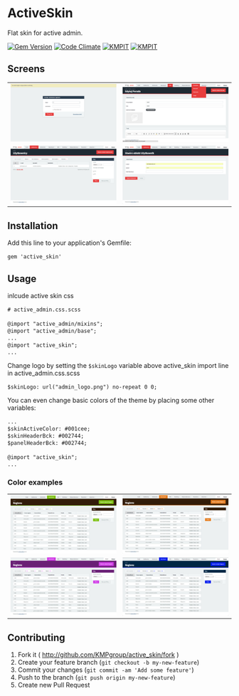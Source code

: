 # ActiveSkin

Flat skin for active admin.

[![Gem Version](https://badge.fury.io/rb/active_skin.svg)](http://badge.fury.io/rb/active_skin) [![Code Climate](https://codeclimate.com/github/KMPgroup/active_skin.png)](https://codeclimate.com/github/KMPgroup/active_skin) [![KMPIT](http://kmpit.com/badge_kmpit.png)](http://bitly.com/kmpitcom) [![KMPIT](http://kmpit.com/badge_howwedoapps.png)](http://bitly.com/howwedoapps)

## Screens

<table>
  <tr>
    <td>
      <a href="./doc/active-skin-login.png"><img src="./doc/active-skin-login.png"></a>
    </td>
    <td>
      <a href="./doc/active-skin-menu.png"><img src="./doc/active-skin-menu.png"></a>
    </td>
  </tr>
  <tr>
    <td>
      <a href="./doc/active-skin-users.png"><img src="./doc/active-skin-users.png"></a>
    </td>
    <td>
      <a href="./doc/active-skin-edit.png"><img src="./doc/active-skin-edit.png"></a>
    </td>
  </tr>
</table>

## Installation

Add this line to your application's Gemfile:

    gem 'active_skin'

## Usage

inlcude active skin css

    # active_admin.css.scss

    @import "active_admin/mixins";
    @import "active_admin/base";
    ...
    @import "active_skin";
    ...

Change logo by setting the `$skinLogo` variable above active_skin import line in active_admin.css.scss

    $skinLogo: url("admin_logo.png") no-repeat 0 0;

You can even change basic colors of the theme by placing some other variables:
  
    ...
    $skinActiveColor: #001cee;
    $skinHeaderBck: #002744;
    $panelHeaderBck: #002744;

    @import "active_skin";
    ...

### Color examples

<table>
  <tr>
    <td>
      <a href="./doc/color1.png"><img src="./doc/color1.png"></a>
    </td>
    <td>
      <a href="./doc/color2.png"><img src="./doc/color2.png"></a>
    </td>
  </tr>
  <tr>
    <td>
      <a href="./doc/color3.png"><img src="./doc/color3.png"></a>
    </td>
    <td>
      <a href="./doc/color4.png"><img src="./doc/color4.png"></a>
    </td>
  </tr>
</table>

## Contributing

1. Fork it ( http://github.com/KMPgroup/active_skin/fork )
2. Create your feature branch (`git checkout -b my-new-feature`)
3. Commit your changes (`git commit -am 'Add some feature'`)
4. Push to the branch (`git push origin my-new-feature`)
5. Create new Pull Request
